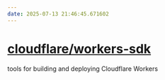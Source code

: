 ```yaml
---
date: 2025-07-13 21:46:45.671602
---
```


# [cloudflare/workers-sdk](https://github.com/cloudflare/workers-sdk)

tools for building and deploying Cloudflare Workers